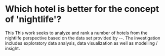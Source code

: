 #  Which hotel is better for the concept of 'nightlife'?

This This work seeks to analyze and rank a number of hotels from the nightlife perspective based on 
the data set provided by --. The investigation includes exploratory data analysis, data visualization 
as well as modelling / insight.

